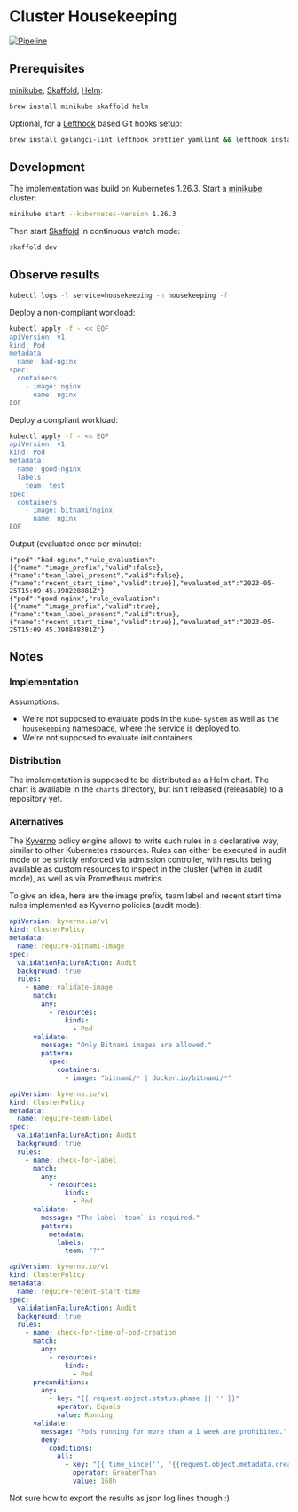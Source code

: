 # Cluster Housekeeping

[![Pipeline](https://github.com/carhartl/cluster-housekeeping/actions/workflows/pipeline.yml/badge.svg)](https://github.com/carhartl/cluster-housekeeping/actions/workflows/pipeline.yml)

## Prerequisites

[minikube](https://minikube.sigs.k8s.io/docs/), [Skaffold](https://skaffold.dev/docs/), [Helm](https://helm.sh/docs/):

```bash
brew install minikube skaffold helm
```

Optional, for a [Lefthook](https://github.com/evilmartians/lefthook) based Git hooks setup:

```bash
brew install golangci-lint lefthook prettier yamllint && lefthook install
```

## Development

The implementation was build on Kubernetes 1.26.3. Start a [minikube](https://minikube.sigs.k8s.io/docs/) cluster:

```bash
minikube start --kubernetes-version 1.26.3
```

Then start [Skaffold](https://skaffold.dev/docs/) in continuous watch mode:

```bash
skaffold dev
```

## Observe results

```bash
kubectl logs -l service=housekeeping -n housekeeping -f
```

Deploy a non-compliant workload:

```bash
kubectl apply -f - << EOF
apiVersion: v1
kind: Pod
metadata:
  name: bad-nginx
spec:
  containers:
    - image: nginx
      name: nginx
EOF
```

Deploy a compliant workload:

```bash
kubectl apply -f - << EOF
apiVersion: v1
kind: Pod
metadata:
  name: good-nginx
  labels:
    team: test
spec:
  containers:
    - image: bitnami/nginx
      name: nginx
EOF
```

Output (evaluated once per minute):

```
{"pod":"bad-nginx","rule_evaluation":[{"name":"image_prefix","valid":false},{"name":"team_label_present","valid":false},{"name":"recent_start_time","valid":true}],"evaluated_at":"2023-05-25T15:09:45.398228881Z"}
{"pod":"good-nginx","rule_evaluation":[{"name":"image_prefix","valid":true},{"name":"team_label_present","valid":true},{"name":"recent_start_time","valid":true}],"evaluated_at":"2023-05-25T15:09:45.398848381Z"}
```

## Notes

### Implementation

Assumptions:

- We're not supposed to evaluate pods in the `kube-system` as well as the `housekeeping` namespace, where the service is deployed to.
- We're not supposed to evaluate init containers.

### Distribution

The implementation is supposed to be distributed as a Helm chart. The chart is available in the `charts` directory, but isn't released (releasable) to a repository yet.

### Alternatives

The [Kyverno](https://kyverno.io/) policy engine allows to write such rules in a declarative way, similar to other Kubernetes resources. Rules can either be executed in audit mode or be strictly enforced via admission controller, with results being available as custom resources to inspect in the cluster (when in audit mode), as well as via Prometheus metrics.

To give an idea, here are the image prefix, team label and recent start time rules implemented as Kyverno policies (audit mode):

```yaml
apiVersion: kyverno.io/v1
kind: ClusterPolicy
metadata:
  name: require-bitnami-image
spec:
  validationFailureAction: Audit
  background: true
  rules:
    - name: validate-image
      match:
        any:
          - resources:
              kinds:
                - Pod
      validate:
        message: "Only Bitnami images are allowed."
        pattern:
          spec:
            containers:
              - image: "bitnami/* | docker.io/bitnami/*"
```

```yaml
apiVersion: kyverno.io/v1
kind: ClusterPolicy
metadata:
  name: require-team-label
spec:
  validationFailureAction: Audit
  background: true
  rules:
    - name: check-for-label
      match:
        any:
          - resources:
              kinds:
                - Pod
      validate:
        message: "The label `team` is required."
        pattern:
          metadata:
            labels:
              team: "?*"
```

```yaml
apiVersion: kyverno.io/v1
kind: ClusterPolicy
metadata:
  name: require-recent-start-time
spec:
  validationFailureAction: Audit
  background: true
  rules:
    - name: check-for-time-of-pod-creation
      match:
        any:
          - resources:
              kinds:
                - Pod
      preconditions:
        any:
          - key: "{{ request.object.status.phase || '' }}"
            operator: Equals
            value: Running
      validate:
        message: "Pods running for more than a 1 week are prohibited."
        deny:
          conditions:
            all:
              - key: "{{ time_since('', '{{request.object.metadata.creationTimestamp}}', '') }}"
                operator: GreaterThan
                value: 168h
```

Not sure how to export the results as json log lines though :)
